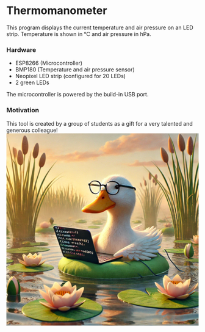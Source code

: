 # Thermomanometer
This program displays the current temperature and air pressure on an LED strip. Temperature is shown in °C and air pressure in hPa.

### Hardware
- ESP8266 (Microcontroller)
- BMP180 (Temperature and air pressure sensor)
- Neopixel LED strip (configured for 20 LEDs)
- 2 green LEDs

The microcontroller is powered by the build-in USB port.

### Motivation
This tool is created by a group of students as a gift for a very talented and generous colleague!
![A rubber duck for the crowd, a proud scout](Assets/duck.png)
